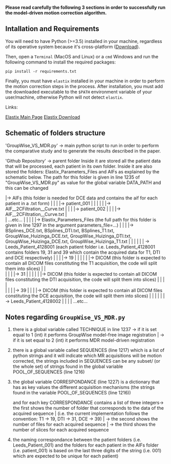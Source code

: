 **Please read carefully the following 3 sections in order to successfully run the model-driven motion correction algorithm.**

## Intallation and Requirements

You will need to have Python (>=3.5) installed in your machine, regardless of its operative system because it's cross-platform ([Download](https://www.python.org/downloads/)).

Then, open a `Terminal` (MacOS and Linux) or a `cmd` Windows and run the following command to install the required packages:

`pip install -r requirements.txt`

Finally, you must have `elastix` installed in your machine in order to perform the motion correction steps in the process. After installation, you must add the downloaded executable to the `$PATH` environment variable of your user/machine, otherwise Python will not detect `elastix`.

Links:

[Elastix Main Page](https://elastix.lumc.nl/)
[Elastix Download](https://github.com/SuperElastix/elastix/releases/tag/5.0.1)


## Schematic of folders structure

'GroupWise_VS_MDR.py' -> main python script to run in order to perform the comparative study and to generate the results described in the paper.

'Github Repository' -> parent folder
                  Inside it are stored all the patient data that will be processed, each patient in its own folder.
                  Inside it are also stored the folders: Elastix_Parameters_Files and AIFs as explained by the schematic below.
                  The path for this folder is given in line 1235 of "GroupWise_VS_MDR.py" as value for the global variable DATA_PATH and this can be changed


|-> AIFs (this folder is needed for DCE data and contains the aif for each patient in a .txt form)
|    |
|    |-> patient_001
|    |          |
|    |          |-> AIF__2CFiltration__Curve.txt
|    |
|    |-> patient_002
|               |
|               |-> AIF__2CFiltration__Curve.txt
|      
|     ...etc...
|
|
|
|
|-> Elastix_Parameters_Files (the full path for this folder is given in line 1297 in the argument parameters_file=...)
|    |
|    |-> BSplines_DCE.txt, BSplines_DTI.txt, BSplines_T1.txt, GroupWise_Huizinga_DCE.txt, GroupWise_Huizinga_DTI.txt, GroupWise_Huizinga_DCE.txt, GroupWise_Huizinga_T1.txt 
|
|
|
|
|
| -> Leeds_Patient_4128001 (each patient folder i.e. Leeds_Patient_4128001 contains folders 19, 31 and 39 which contain the acquired data for T1, DTI and DCE respectively)
|         |
|         |-> 19
|         |    |
|         |    |-> DICOM (this folder is expected to contain all DICOM files constituting the T1 acquisition, the code will split them into slices)
|         |                    
|         |
|         |-> 31
|         |    |
|         |    |-> DICOM (this folder is expected to contain all DICOM files constituting the DTI acquisition, the code will split them into slices)
|         | 
|         |                    
|         |
|         |-> 39
|              |
|              |-> DICOM (this folder is expected to contain all DICOM files constituting the DCE acquisition, the code will split them into slices)
|
|
|
|
|
| -> Leeds_Patient_4128002
|
|
|
|    ...etc...


## Notes regarding `GroupWise_VS_MDR.py`
 
1) there is a global variable called TECHNIQUE in line 1237  -> if it is set equal to 1 (int) it performs GroupWise model-free image registration
                                                               |
                                                                -> if it is set equal to 2 (int) it performs MDR model-driven registration



2) there is a global variable called SEQUENCES (line 1217) which is a list of python strings and it will indicate which MR acquisitions will be motion corrected,
   the strings included in SEQUENCES can be any subset/ (or the whole set) of strings found in the global variable POOL_OF_SEQUENCES (line 1216) 


3) the global variable CORRESPONDANCE (line 1227) is a dictionary that has as key values the different acquisition mechanisms (the strings found in the variable POOL_OF_SEQUENCES (line 1216))
   
   and for each key CORRESPONDANCE contains a list of three integers-> the first shows the number of folder that corresponds to the data of the acquired sequence 
                                                                    |   (i.e. the current implementation follows the convention: T1 -> 19, DTI -> 31, DCE -> 39)
                                                                    |
                                                                     -> the second shows the number of files for each acquired sequence
                                                                    | 
                                                                     -> the third shows the number of slices for each acquired sequence


4) the naming correspondance between the patient folders (i.e. Leeds_Patient_001) and the folders for each patient in the AIFs folder (i.e. patient_001) is based on the last three digits of the string (i.e. 001) which are expected to be unique for each patient)
